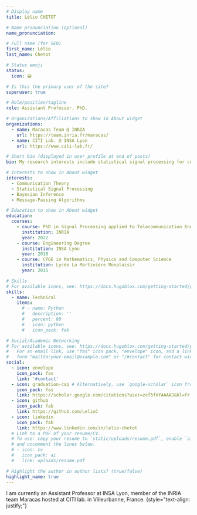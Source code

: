 ```yaml
---
# Display name
title: Lélio CHETOT

# Name pronunciation (optional)
name_pronunciation: 

# Full name (for SEO)
first_name: Lélio
last_name: Chetot

# Status emoji
status:
  icon: 😀

# Is this the primary user of the site?
superuser: true

# Role/position/tagline
role: Assistant Professor, PhD.

# Organizations/Affiliations to show in About widget
organizations:
  - name: Maracas Team @ INRIA
    url: https://team.inria.fr/maracas/
  - name: CITI Lab. @ INSA Lyon
    url: https://www.citi-lab.fr/

# Short bio (displayed in user profile at end of posts)
bio: My research interests include statistical signal processing for communications.

# Interests to show in About widget
interests:
  - Communication Theory
  - Statistical Signal Processing
  - Bayesian Inference
  - Message-Passing Algorithms

# Education to show in About widget
education:
  courses:
    - course: PhD in Signal Processing applied to Telecommunication Engineering
      institution: INRIA
      year: 2022
    - course: Engineering Degree
      institution: INSA Lyon
      year: 2018
    - course: CPGE in Mathematics, Physics and Computer Science
      institution: Lycée La Martinière Monplaisir
      year: 2015

# Skills
# For available icons, see: https://docs.hugoblox.com/getting-started/page-builder/#icons
skills:
  - name: Technical
    items:
      # - name: Python
      #   description: ''
      #   percent: 80
      #   icon: python
      #   icon_pack: fab

# Social/Academic Networking
# For available icons, see: https://docs.hugoblox.com/getting-started/page-builder/#icons
#   For an email link, use "fas" icon pack, "envelope" icon, and a link in the
#   form "mailto:your-email@example.com" or "/#contact" for contact widget.
social:
  - icon: envelope
    icon_pack: fas
    link: '#contact'
  - icon: graduation-cap # Alternatively, use `google-scholar` icon from `ai` icon pack
    icon_pack: fas
    link: https://scholar.google.com/citations?user=zcf5fnYAAAAJ&hl=fr
  - icon: github
    icon_pack: fab
    link: https://github.com/LelioC
  - icon: linkedin
    icon_pack: fab
    link: https://www.linkedin.com/in/lelio-chetot
  # Link to a PDF of your resume/CV.
  # To use: copy your resume to `static/uploads/resume.pdf`, enable `ai` icons in `params.yaml`,
  # and uncomment the lines below.
  # - icon: cv
  #   icon_pack: ai
  #   link: uploads/resume.pdf

# Highlight the author in author lists? (true/false)
highlight_name: true
---
```


I am currently an Assistant Professor at INSA Lyon, member of the INRIA team Maracas hosted at CITI lab. in Villeurbanne, France.
{style="text-align: justify;"}
